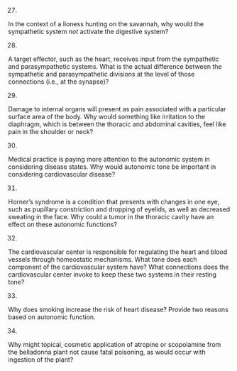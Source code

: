 27. 

In the context of a lioness hunting on the savannah, why would the sympathetic
system _not_ activate the digestive system?

28. 

A target effector, such as the heart, receives input from the sympathetic and
parasympathetic systems. What is the actual difference between the sympathetic
and parasympathetic divisions at the level of those connections (i.e., at the
synapse)?

29. 

Damage to internal organs will present as pain associated with a particular
surface area of the body. Why would something like irritation to the
diaphragm, which is between the thoracic and abdominal cavities, feel like
pain in the shoulder or neck?

30. 

Medical practice is paying more attention to the autonomic system in
considering disease states. Why would autonomic tone be important in
considering cardiovascular disease?

31. 

Horner’s syndrome is a condition that presents with changes in one eye, such
as pupillary constriction and dropping of eyelids, as well as decreased
sweating in the face. Why could a tumor in the thoracic cavity have an effect
on these autonomic functions?

32. 

The cardiovascular center is responsible for regulating the heart and blood
vessels through homeostatic mechanisms. What tone does each component of the
cardiovascular system have? What connections does the cardiovascular center
invoke to keep these two systems in their resting tone?

33. 

Why does smoking increase the risk of heart disease? Provide two reasons based
on autonomic function.

34. 

Why might topical, cosmetic application of atropine or scopolamine from the
belladonna plant not cause fatal poisoning, as would occur with ingestion of
the plant?


